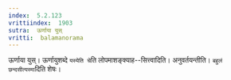 ```yaml
---
index:  5.2.123
vrittiindex:  1903
sutra:  ऊर्णाया युस्
vritti:  balamanorama 
---
```


ऊर्णाया युस्। ऊर्णायुशब्दे `यस्येति चे`ति लोपमाशङ्क्याह--सित्त्वादिति। अनुवर्तयन्तीति। `बहुलं छन्दसीत्यस्मा`दिति शेषः। 

